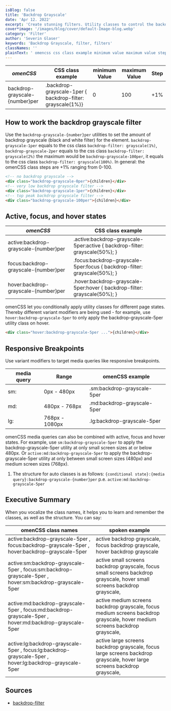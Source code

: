 ```yaml
---
isBlog: false
title: 'Backdrop Grayscale'
date: 'Apr 12. 2022'
excerpt: 'Create stunning filters. Utility classes to control the backdrop grayscale.'
cover*image: '/images/blog/cover/default-Image-blog.webp'
category: 'Filter'
author: 'Severin Glaser'
keywords: 'Backdrop Grayscale, filter, filters'
classNames: ''
plainText: ' omencss css class example minimum value maximum value step backdrop-grayscale number per backdrop-grayscale-1per backdrop-filter: grayscale 1% 0 100 +1% how to work the backdrop grayscale filter use the `backdrop-grayscale number per` utilities to set the amount of backdrop grayscale black and white filter for the element `backdrop-grayscale-1per` equals to the css class `backdrop-filter: grayscale 1% ` `backdrop-grayscale-2per` equals to the css class `backdrop-filter: grayscale 2% ` the maximum would be `backdrop-grayscale-100per` it equals to the css class `backdrop-filter: grayscale 100% ` in general: the omencss class steps are +1% ranging from 0-100  active focus and hover states omencss css class example active:backdrop-grayscale number per active :backdrop-grayscale-5per:active backdrop-filter: grayscale 50% ; focus:backdrop-grayscale number per focus :backdrop-grayscale-5per:focus backdrop-filter: grayscale 50% ; hover:backdrop-grayscale number per hover :backdrop-grayscale-5per:hover backdrop-filter: grayscale 50% ; omencss let you conditionally apply utility classes for different page states thereby different variant modifiers are being used for example use `hover:backdrop-grayscale-5per` to only apply the backdrop-grayscale-5per utility class on hover  responsive breakpoints use variant modifiers to target media queries like responsive breakpoints media query range omencss example sm: 0px 480px sm:backdrop-grayscale-5per md: 480px 768px md:backdrop-grayscale-5per lg: 768px 1080px lg:backdrop-grayscale-5per omencss media queries can also be combined with active focus and hover states for example use `sm:backdrop-grayscale-5per` to apply the backdrop-grayscale-5per utility at only small screen sizes at or below 480px or `active:md:backdrop-grayscale-5per` to apply the backdrop-grayscale-5per utility at only between small screen sizes 480px and medium screen sizes 768px 1 the structure for auto classes is as follows: ` conditional state : media query :backdrop-grayscale number per` p e `active:md:backdrop-grayscale-5per` executive summary when you vocalize the class names it helps you to learn and remember the classes as well as the structure you can say: omencss class names spoken example active:backdrop-grayscale-5per focus:backdrop-grayscale-5per hover:backdrop-grayscale-5per active backdrop grayscale focus backdrop grayscale hover backdrop grayscale active:sm:backdrop-grayscale-5per focus:sm:backdrop-grayscale-5per hover:sm:backdrop-grayscale-5per active small screens backdrop grayscale focus small screens backdrop grayscale hover small screens backdrop grayscale active:md:backdrop-grayscale-5per focus:md:backdrop-grayscale-5per hover:md:backdrop-grayscale-5per active medium screens backdrop grayscale focus medium screens backdrop grayscale hover medium screens backdrop grayscale active:lg:backdrop-grayscale-5per focus:lg:backdrop-grayscale-5per hover:lg:backdrop-grayscale-5per active large screens backdrop grayscale focus large screens backdrop grayscale hover large screens backdrop grayscale sources backdrop-filter https: developer mozilla org en-us docs web css backdrop-filter '
---
```


| _omenCSS_                      | CSS class example                                          | minimum Value | maximum Value | Step |
| ------------------------------ | ---------------------------------------------------------- | ------------- | ------------- | ---- |
| backdrop-grayscale-{number}per | .backdrop-grayscale-1per { backdrop-filter: grayscale(1%)} | 0             | 100           | +1%  |

## How to work the backdrop grayscale filter

Use the `backdrop-grayscale-{number}per` utilities to set the amount of backdrop grayscale (black and white filter) for the element. `backdrop-grayscale-1per` equals to the css class `backdrop-filter: grayscale(1%)`, `backdrop-grayscale-2per` equals to the css class `backdrop-filter: grayscale(2%)` the maximum would be `backdrop-grayscale-100per`, it equals to the css class `backdrop-filter: grayscale(100%)`. In general: the omenCSS class steps are +1% ranging from 0-100.

```html
<!-- no backdrop grayscale -->
<div class="backdrop-grayscale-0per">{children}</div>
<!-- very low backdrop grayscale filter -->
<div class="backdrop-grayscale-1per">{children}</div>
<!-- top peak backdrop grayscale filter -->
<div class="backdrop-grayscale-100per">{children}</div>
```

## Active, focus, and hover states

| _omenCSS_                             | CSS class example                                                            |
| ------------------------------------- | ---------------------------------------------------------------------------- |
| active:backdrop-grayscale-{number}per | .active\:backdrop-grayscale-5per:active { backdrop-filter: grayscale(50%); } |
| focus:backdrop-grayscale-{number}per  | .focus\:backdrop-grayscale-5per:focus { backdrop-filter: grayscale(50%); }   |
| hover:backdrop-grayscale-{number}per  | .hover\:backdrop-grayscale-5per:hover { backdrop-filter: grayscale(50%); }   |

omenCSS let you conditionally apply utility classes for different page states. Thereby different variant modifiers are being used - for example, use `hover:backdrop-grayscale-5per` to only apply the backdrop-grayscale-5per utility class on hover.

```html
<div class="hover:backdrop-grayscale-5per ...">{children}</div>
```

## Responsive Breakpoints

Use variant modifiers to target media queries like responsive breakpoints.

| media query | Range          | omenCSS example             |
| ----------- | -------------- | --------------------------- |
| sm:         | 0px - 480px    | .sm:backdrop-grayscale-5per |
| md:         | 480px - 768px  | .md:backdrop-grayscale-5per |
| lg:         | 768px - 1080px | .lg:backdrop-grayscale-5per |

omenCSS media queries can also be combined with active, focus and hover states. For example, use `sm:backdrop-grayscale-5per` to apply the backdrop-grayscale-5per utility at only small screen sizes at or below 480px. Or `active:md:backdrop-grayscale-5per` to apply the backdrop-grayscale-5per utility at only between small screen sizes (480px) and medium screen sizes (768px).

1. The structure for auto classes is as follows: `{conditional state}:{media query}:backdrop-grayscale-{number}per` p.e. `active:md:backdrop-grayscale-5per`

## Executive Summary

When you vocalize the class names, it helps you to learn and remember the classes, as well as the structure. You can say:

| omenCSS class names                                                                                     | spoken example                                                                                                              |
| ------------------------------------------------------------------------------------------------------- | --------------------------------------------------------------------------------------------------------------------------- |
| active:backdrop-grayscale-5per , focus:backdrop-grayscale-5per , hover:backdrop-grayscale-5per          | active backdrop grayscale, focus backdrop grayscale, hover backdrop grayscale                                               |
| active:sm:backdrop-grayscale-5per , focus:sm:backdrop-grayscale-5per , hover:sm:backdrop-grayscale-5per | active small screens backdrop grayscale, focus small screens backdrop grayscale, hover small screens backdrop grayscale,    |
| active:md:backdrop-grayscale-5per , focus:md:backdrop-grayscale-5per , hover:md:backdrop-grayscale-5per | active medium screens backdrop grayscale, focus medium screens backdrop grayscale, hover medium screens backdrop grayscale, |
| active:lg:backdrop-grayscale-5per , focus:lg:backdrop-grayscale-5per , hover:lg:backdrop-grayscale-5per | active large screens backdrop grayscale, focus large screens backdrop grayscale, hover large screens backdrop grayscale,    |

## Sources

- [backdrop-filter](https://developer.mozilla.org/en-US/docs/Web/CSS/backdrop-filter)
